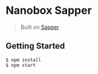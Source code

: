 # Nanobox Sapper

> Built on [Sapper](https://sapper.svelte.technology/)

## Getting Started

```
$ npm install
$ npm start
```